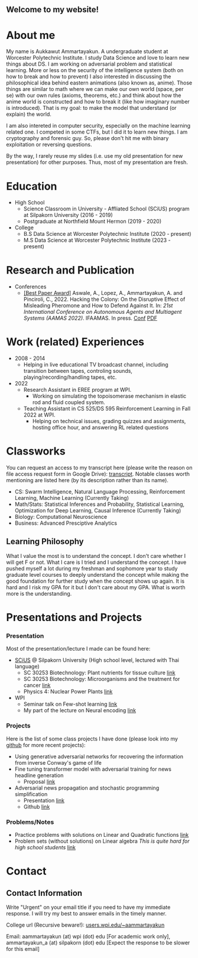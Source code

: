 ## Welcome to my website!

# About me

My name is Aukkawut Ammartayakun. A undergraduate student at Worcester Polytechnic Institute. I study Data Science and love to learn new things about DS. I am working on adversarial problem and statistical learning. More or less on the security of the intelligence system (both on how to break and how to prevent) I also interested in discussing the philosophical idea behind eastern animations (also known as, anime). Those things are similar to math where we can make our own world (space, per se) with our own rules (axioms, theorems, etc.) and think about how the anime world is constructed and how to break it (like how imaginary number is introduced). That is my goal: to make the model that understand (or explain) the world.

I am also intereted in computer security, especially on the machine learning related one. I competed in some CTFs, but I did it to learn new things. I am cryptography and forensic guy. So, please don't hit me with binary exploitation or reversing questions.

By the way, I rarely reuse my slides (i.e. use my old presentation for new presentation) for other purposes. Thus, most of my presentation are fresh.

# Education

* High School
  * Science Classroom in University - Affliated School (SCiUS) program at Silpakorn University (2016 - 2019)
  * Postgraduate at Northfield Mount Hermon (2019 - 2020)
* College
  * B.S Data Science at Worcester Polytechnic Institute (2020 - present)
  * M.S Data Science at Worcester Polytechnic Institute (2023 - present)

# Research and Publication

* Conferences
  * [[Best Paper Award]](https://aamas2022-conference.auckland.ac.nz/awards/best-paper-and-demonstration/) Aswale, A., Lopez, A., Ammartayakun, A. and Pinciroli, C., 2022. Hacking the Colony: On the Disruptive Effect of Misleading Pheromone and How to Defend Against It. In: *21st International Conference on Autonomous Agents and Multiagent Systems (AAMAS 2022)*. IFAAMAS. In press. [Conf](https://aamas2022-conference.auckland.ac.nz/accepted/papers/) [PDF](https://arxiv.org/abs/2202.01808) 

# Work (related) Experiences
* 2008 - 2014 
  * Helping in live educational TV broadcast channel, including transition between tapes, controling sounds, playing/recording/handling tapes, etc.
* 2022
  * Research Assistant in EREE program at WPI. 
    * Working on simulating the topoisomerase mechanism in elastic rod and fluid coupled system.
  * Teaching Assistant in CS 525/DS 595 Reinforcement Learning in Fall 2022 at WPI.
    * Helping on technical issues, grading quizzes and assignments, hosting office hour, and answering RL related questions

# Classworks

You can request an access to my transcript here (please write the reason on file access request form in Google Drive): [transcript](https://drive.google.com/file/d/1b3ABmwZHVLM2yhVOMYPU3Ey_2JBAIamR/view?usp=sharing). Notable classes worth mentioning are listed here (by its description rather than its name).

  *  CS: Swarm Intelligence, Natural Language Processing, Reinforcement Learning, Machine Learning (Currently Taking)
  *  Math/Stats: Statistical Inferences and Probability, Statistical Learning, Optimization for Deep Learning, Causal Inference (Currently Taking)
  *  Biology: Computational Neuroscience
  *  Business: Advanced Presciptive Analytics

## Learning Philosophy

What I value the most is to understand the concept. I don't care whether I will get F or not. What I care is I tried and I understand the concept. I have pushed myself a lot during my freshman and sophomore year to study graduate level courses to deeply understand the concept while making the good foundation for further study when the concept shows up again. It is hard and I risk my GPA for it but I don't care about my GPA. What is worth more is the understanding.

# Presentations and Projects

### Presentation

Most of the presentation/lecture I made can be found here:

* [SCiUS](http://scius.sc.su.ac.th/) @ Silpakorn University (High school level, lectured with Thai language)
  * SC 30253 Biotechnology: Plant nutrients for tissue culture [link](/collections/presentation/biotech_essential_nutrients.pdf)
  * SC 30253 Biotechnology: Microorganisms and the treatment for cancer [link](/collections/presentation/Medical_Biotech%20(2).pdf)
  * Physics 4: Nuclear Power Plants [link](/collections/presentation/L14NuclearPP_lq.pdf)
* WPI
  * Seminar talk on Few-shot learning [link](/collections/presentation/ds595_optimization.pdf)
  * My part of the lecture on Neural encoding [link](/collections/presentation/Neural_encoding_2ndHalf.pdf)

### Projects

Here is the list of some class projects I have done (please look into my [github](https://github.com/aukkawut/) for more recent projects):
  * Using generative adversarial networks for recovering the information from inverse Conway's game of life
  * Fine tuning transformer model with adversarial training for news headline generation
    * Proposal [link](/collections/presentation/ds595_proposal.pdf)
  * Adversarial news propagation and stochastic programming simplification
    * Presentation [link](/collections/presentation/oie559_final.pdf)
    * Github [link](https://github.com/aukkawut/AdversarialInformationCascade)
  
### Problems/Notes

* Practice problems with solutions on Linear and Quadratic functions [link](/collections/GenMath2022/practice_problems/Quadratic.pdf)
* Problem sets (without solutions) on Linear algebra *This is quite hard for high school students* [link](/collections/GenMath2022/practice_problems/LA1_Psets.pdf)


# Contact

## Contact Information

Write "Urgent" on your email title if you need to have my immediate response. I will try my best to answer emails in the timely manner.
 
College url (Recursive beware!): [users.wpi.edu/~aammartayakun](https://users.wpi.edu/~aammartayakun)

Email: aammartayakun (at) wpi (dot) edu [For academic work only], ammartayakun_a (at) silpakorn (dot) edu [Expect the response to be slower for this email]
